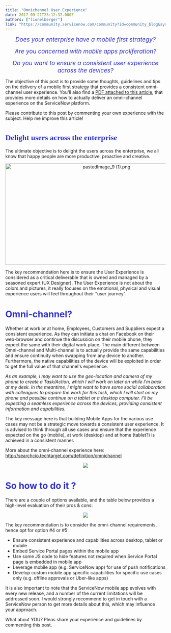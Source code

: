 ```yaml
---
title: "Omnichannel User Experience"
date: 2017-09-21T23:12:37.000Z
authors: ["lionelberger"]
link: "https://community.servicenow.com/community?id=community_blog&sys_id=b09d6a69dbd0dbc01dcaf3231f9619f2"
---
```

<p style="text-align: center;"><span style="font-size: 14pt; color: #3334ca;"><em>Does your enterprise have a mobile first strategy?</em></span></p><p style="text-align: center;"><span style="font-size: 14pt; color: #3334ca;"><em>Are you concerned with mobile apps proliferation?</em></span></p><p style="text-align: center;"><span style="font-size: 14pt; color: #3334ca;"><em>Do you want to ensure a consistent user experience across the devices?</em></span></p><p style="text-align: center;"></p><p></p><p>The objective of this post is to provide some thoughts, guidelines and tips on the delivery of a mobile first strategy that provides a consistent omni-channel user experience. You'll also find a <a title="" _jive_internal="true" href="/servlet/JiveServlet/download/7225-149037/Mobile Development Framework v1.1.pdf">PDF attached to this article</a>, that provides more details on how to actually deliver an omni-channel experience on the ServiceNow platform.</p><p></p><p>Please contribute to this post by commenting your own experience with the subject. Help me improve this article!</p><p></p><h1><span style="font-size: 18pt; font-family: Calibri; color: #3334ca;">Delight users across the enterprise</span></h1><p>The ultimate objective is to delight the users across the enterprise, we all know that happy people are more productive, proactive and creative.</p><p style="text-align: center;"><img   alt="pastedImage_9 (1).png" class="image-4 jive-image" src="7a55200edb90dfc068c1fb651f9619a3.iix" style="width: 620px; height: 318px;"/></p><p style="text-align: left;">The key recommendation here is to ensure the User Experience is considered as a critical deliverable that is owned and managed by a seasoned expert (UX Designer). The User Experience is not about the colors and pictures, it really focuses on the emotional, physical and visual experience users will feel throughout their "user journey".</p><p style="text-align: left;"></p><h1 style="text-align: left;"><span style="color: #3334ca;">Omni-channel?</span></h1><p style="text-align: left;">Whether at work or at home, Employees, Customers and Suppliers expect a consistent experience. As they can initiate a chat on Facebook on their web-browser and continue the discussion on their mobile phone, they expect the same with their digital work place. The main different between Omni-channel and Multi-channel is to actually provide the same capabilities and ensure continuity when swapping from any device to another. Furthermore, the native capabilities of the device will be exploited in order to get the full value of that channel's experience.</p><p style="text-align: left;"></p><p style="text-align: left;"><em>As an example, I may want to use the geo-location and camera of my phone to create a Task/Action, which I will work on later on while I'm back at my desk. In the meantime, I might want to have some social collaboration with colleagues to prepare the work for this task, which I will start on my phone and possible continue on a tablet or a desktop computer. I'll be expecting a seamless experience across the devices, providing consistent information and capabilities.</em></p><p style="text-align: left;"></p><p style="text-align: left;">The key message here is that building Mobile Apps for the various use cases may not be a strategic move towards a consistent user experience. It is advised to think through all use cases and ensure that the experience expected on the go (mobile), at work (desktop) and at home (tablet?) is achieved in a consistent manner.</p><p>More about the omni-channel experience here: <a title="archcio.techtarget.com/definition/omnichannel" href="http://searchcio.techtarget.com/definition/omnichannel">http://searchcio.techtarget.com/definition/omnichannel</a></p><p></p><p style="text-align: center;"><img   class="image-2 jive-image" src="8f6e3fbddb14db048c8ef4621f96196d.iix" style="max-width: 669px; max-height: 330px;"/></p><p style="text-align: left;"></p><h1 style="text-align: left;"><span style="color: #3334ca;">So how to do it ?</span></h1><p style="text-align: left;">There are a couple of options available, and the table below provides a high-level evaluation of their pros &amp; cons:</p><p style="text-align: center;"><img   class="image-3 jive-image" src="02766946db5cd304b322f4621f96191c.iix" style="max-width: 642px; max-height: 205px;"/></p><p style="text-align: left;"></p><p style="text-align: left;">The key recommendation is to consider the omni-channel requirements, hence opt for option #4 or #5:</p><ul><li>Ensure consistent experience and capabilities across desktop, tablet or mobile</li><li>Embed Service Portal pages within the mobile app</li><li>Use some JS code to hide features not required when Service Portal page is embedded in mobile app</li><li>Leverage mobile app (e.g. ServiceNow app) for use of push notifications</li><li>Develop custom mobile app specific capabilities for specific use cases only (e.g. offline approvals or Uber-like apps)</li></ul><p></p><p>It is also important to note that the ServiceNow mobile app evolves with every new release, and a number of the current limitations will be addressed soon. I would strongly recommend to get in touch with a ServiceNow person to get more details about this, which may influence your approach.</p><p></p><p>What about YOU? Pleas share your experience and guidelines by commenting this post.</p>